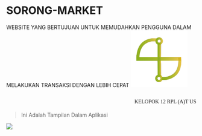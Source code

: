 # SORONG-MARKET
WEBSITE YANG BERTUJUAN UNTUK MEMUDAHKAN PENGGUNA DALAM MELAKUKAN TRANSAKSI DENGAN LEBIH CEPAT 
<img style="width:150px;" src="logo.png"><p style="@import url('https://fonts.googleapis.com/css2?family=Licorice&display=swap');
 font-family: 'Licorice', cursive;float:right;">KELOPOK 12 RPL (A)T US</p>
 <br>
 <br>
 > Ini Adalah Tampilan Dalam Aplikasi 
 <img style="width:150px;" src="lhttps://i.ibb.co/QjsZw3q/IMG-20220122-041100.jpg">

